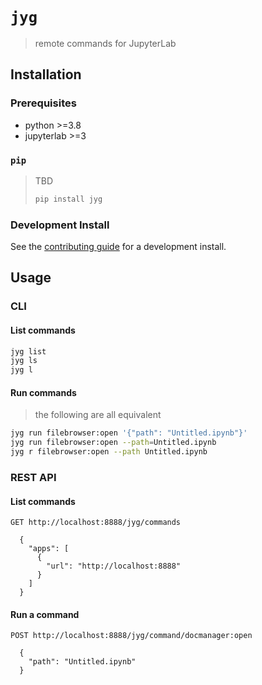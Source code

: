 # `jyg`

> remote commands for JupyterLab

## Installation

### Prerequisites

- python >=3.8
- jupyterlab >=3

### `pip`

> TBD
>
> ```bash
> pip install jyg
> ```

### Development Install

See the [contributing guide] for a development install.

## Usage

### CLI

#### List commands

```bash
jyg list
jyg ls
jyg l
```

#### Run commands

> the following are all equivalent

```bash
jyg run filebrowser:open '{"path": "Untitled.ipynb"}'
jyg run filebrowser:open --path=Untitled.ipynb
jyg r filebrowser:open --path Untitled.ipynb
```

### REST API

#### List commands

```
GET http://localhost:8888/jyg/commands

  {
    "apps": [
      {
        "url": "http://localhost:8888"
      }
    ]
  }
```

#### Run a command

```
POST http://localhost:8888/jyg/command/docmanager:open

  {
    "path": "Untitled.ipynb"
  }
```

[contributing guide]: https://github.com/deathbeds/jyg/tree/main/README.md
